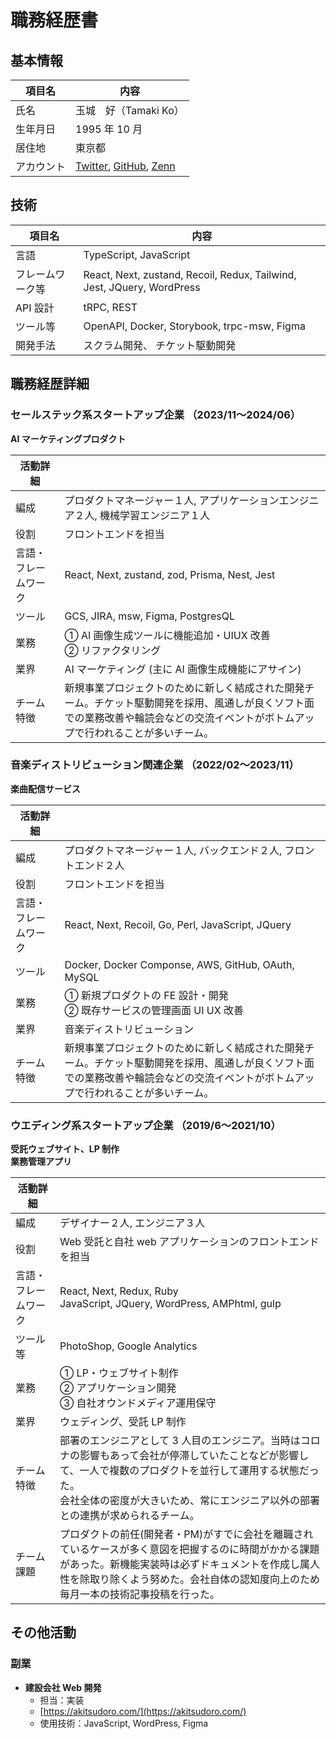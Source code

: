 <!--
 【目標】
 2024.8 CCNA
 2024.9 IELTS 6.5
 -->

# 職務経歴書

## 基本情報

| 項目名     | 内容                                                                                                                                                                                                         |
| ---------- | ------------------------------------------------------------------------------------------------------------------------------------------------------------------------------------------------------------ |
| 氏名       | 玉城　好（Tamaki Ko）                                                                                                                                                                                        |
| 生年月日   | 1995 年 10 月                                                                                                                                                                                                |
| 居住地     | 東京都                                                                                                                                                                                                       |
| アカウント | <a href="https://twitter.com/koukoukokoko" target="_blank">Twitter</a>, <a href="https://github.com/tamaki88888888" target="_blank">GitHub</a>, <a href="https://zenn.dev/kotamaki" target="_blank">Zenn</a> |

## 技術

| 項目名           | 内容                                                                   |
| ---------------- | ---------------------------------------------------------------------- |
| 言語             | TypeScript, JavaScript                                                 |
| フレームワーク等 | React, Next, zustand, Recoil, Redux, Tailwind, Jest, JQuery, WordPress |
| API 設計         | tRPC, REST                                                             |
| ツール等         | OpenAPI, Docker, Storybook, trpc-msw, Figma                            |
| 開発手法         | スクラム開発、 チケット駆動開発                                        |

## 職務経歴詳細

### セールステック系スタートアップ企業 （2023/11〜2024/06）

**AI マーケティングプロダクト**

| 活動詳細             |                                                                                                                                                                                      |
| -------------------- | ------------------------------------------------------------------------------------------------------------------------------------------------------------------------------------ |
| 編成                 | プロダクトマネージャー１人, アプリケーションエンジニア２人, 機械学習エンジニア１人                                                                                                   |
| 役割                 | フロントエンドを担当                                                                                                                                                                 |
| 言語・フレームワーク | React, Next, zustand, zod, Prisma, Nest, Jest                                                                                                                                        |
| ツール               | GCS, JIRA, msw, Figma, PostgresQL                                                                                                                                                    |
| 業務                 | ① AI 画像生成ツールに機能追加・UIUX 改善 <br> ② リファクタリング                                                                                                                     |
| 業界                 | AI マーケティング (主に AI 画像生成機能にアサイン)                                                                                                                                   |
| チーム特徴           | 新規事業プロジェクトのために新しく結成された開発チーム。チケット駆動開発を採用、風通しが良くソフト面での業務改善や輪読会などの交流イベントがボトムアップで行われることが多いチーム。 |

### 音楽ディストリビューション関連企業 （2022/02〜2023/11）

**楽曲配信サービス**

| 活動詳細             |                                                                                                                                                                                      |
| -------------------- | ------------------------------------------------------------------------------------------------------------------------------------------------------------------------------------ |
| 編成                 | プロダクトマネージャー１人, バックエンド２人, フロントエンド２人                                                                                                                     |
| 役割                 | フロントエンドを担当                                                                                                                                                                 |
| 言語・フレームワーク | React, Next, Recoil, Go, Perl, JavaScript, JQuery                                                                                                                                    |
| ツール               | Docker, Docker Componse, AWS, GitHub, OAuth, MySQL                                                                                                                                   |
| 業務                 | ① 新規プロダクトの FE 設計・開発 <br> ② 既存サービスの管理画面 UI UX 改善 <br>                                                                                                       |
| 業界                 | 音楽ディストリビューション                                                                                                                                                           |
| チーム特徴           | 新規事業プロジェクトのために新しく結成された開発チーム。チケット駆動開発を採用、風通しが良くソフト面での業務改善や輪読会などの交流イベントがボトムアップで行われることが多いチーム。 |

### ウエディング系スタートアップ企業 （2019/6〜2021/10）

**受託ウェブサイト、LP 制作** <br>
**業務管理アプリ**

| 活動詳細             |                                                                                                                                                                                                                                                      |
| -------------------- | ---------------------------------------------------------------------------------------------------------------------------------------------------------------------------------------------------------------------------------------------------- |
| 編成                 | デザイナー２人, エンジニア３人                                                                                                                                                                                                                       |
| 役割                 | Web 受託と自社 web アプリケーションのフロントエンドを担当                                                                                                                                                                                            |
| 言語・フレームワーク | React, Next, Redux, Ruby <br> JavaScript, JQuery, WordPress, AMPhtml, gulp                                                                                                                                                                           |
| ツール等             | PhotoShop, Google Analytics                                                                                                                                                                                                                          |
| 業務                 | ① LP・ウェブサイト制作<br> ② アプリケーション開発 <br> ③ 自社オウンドメディア運用保守                                                                                                                                                                |
| 業界                 | ウェディング、受託 LP 制作                                                                                                                                                                                                                           |
| チーム特徴           | 部署のエンジニアとして 3 人目のエンジニア。当時はコロナの影響もあって会社が停滞していたことなどが影響して、一人で複数のプロダクトを並行して運用する状態だった。<br> 会社全体の密度が大きいため、常にエンジニア以外の部署との連携が求められるチーム。 |
| チーム課題           | プロダクトの前任(開発者・PM)がすでに会社を離職されているケースが多く意図を把握するのに時間がかかる課題があった。新機能実装時は必ずドキュメントを作成し属人性を除取り除くよう努めた。会社自体の認知度向上のため毎月一本の技術記事投稿を行った。       |

## その他活動

### 副業

- **建設会社 Web 開発**
  - 担当：実装
  - [https://akitsudoro.com/](https://akitsudoro.com/)
  - 使用技術：JavaScript, WordPress, Figma
